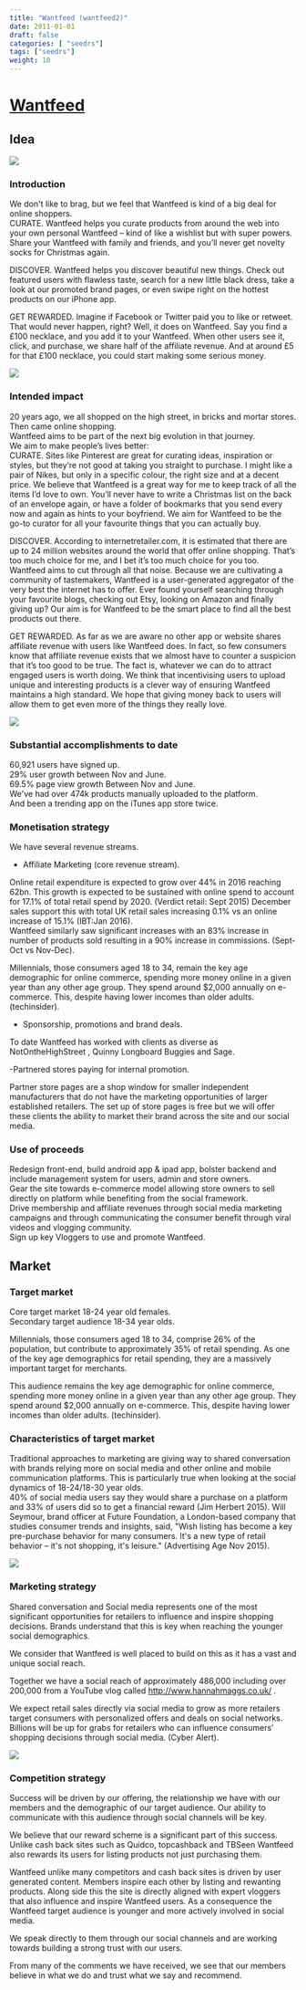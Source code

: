 ```yaml
---
title: "Wantfeed (wantfeed2)"
date: 2011-01-01
draft: false
categories: [ "seedrs"]
tags: ["seedrs"]
weight: 10
---
```


# [Wantfeed](https://www.seedrs.com/wantfeed2)

## Idea

![](/img/seedrs/uploads/startup/section_image/image/7581/ku97foukfg2ycavlwnfsy93xbjgare8/wf2.jpg?w=600&fit=clip&s=449e8d8571054a1b7f8bc231ac5780d8)

### Introduction

We don't like to brag, but we feel that Wantfeed is kind of a big deal for online shoppers. <br>CURATE. Wantfeed helps you curate products from around the web into your own personal Wantfeed – kind of like a wishlist but with super powers. Share your Wantfeed with family and friends, and you’ll never get novelty socks for Christmas again.

DISCOVER. Wantfeed helps you discover beautiful new things. Check out featured users with flawless taste, search for a new little black dress, take a look at our promoted brand pages, or even swipe right on the hottest products on our iPhone app.

GET REWARDED. Imagine if Facebook or Twitter paid you to like or retweet. That would never happen, right? Well, it does on Wantfeed. Say you find a £100 necklace, and you add it to your Wantfeed. When other users see it, click, and purchase, we share half of the affiliate revenue. And at around £5 for that £100 necklace, you could start making some serious money.

![](/img/seedrs/uploads/startup/section_image/image/7582/2zqasbcxxa1q1ebydpj62ff6cucnzkt/hand2.jpg?w=600&fit=clip&s=3ae1bb62cace445264f87de2fb63377a)

### Intended impact

20 years ago, we all shopped on the high street, in bricks and mortar stores. Then came online shopping. <br>Wantfeed aims to be part of the next big evolution in that journey. <br>We aim to make people’s lives better: <br>CURATE. Sites like Pinterest are great for curating ideas, inspiration or styles, but they’re not good at taking you straight to purchase. I might like a pair of Nikes, but only in a specific colour, the right size and at a decent price. We believe that Wantfeed is a great way for me to keep track of all the items I’d love to own. You’ll never have to write a Christmas list on the back of an envelope again, or have a folder of bookmarks that you send every now and again as hints to your boyfriend. We aim for Wantfeed to be the go-to curator for all your favourite things that you can actually buy.

DISCOVER. According to internetretailer.com, it is estimated that there are up to 24 million websites around the world that offer online shopping. That’s too much choice for me, and I bet it’s too much choice for you too. Wantfeed aims to cut through all that noise. Because we are cultivating a community of tastemakers, Wantfeed is a user-generated aggregator of the very best the internet has to offer. Ever found yourself searching through your favourite blogs, checking out Etsy, looking on Amazon and finally giving up? Our aim is for Wantfeed to be the smart place to find all the best products out there.

GET REWARDED. As far as we are aware no other app or website shares affiliate revenue with users like Wantfeed does. In fact, so few consumers know that affiliate revenue exists that we almost have to counter a suspicion that it’s too good to be true. The fact is, whatever we can do to attract engaged users is worth doing. We think that incentivising users to upload unique and interesting products is a clever way of ensuring Wantfeed maintains a high standard. We hope that giving money back to users will allow them to get even more of the things they really love.

![](/img/seedrs/uploads/startup/section_image/image/7583/cesrv58l6vrd9vjpdzspkp46z9cumdq/iphoneFINAL.jpg?w=600&fit=clip&s=d59f90ac92e6d3d97f6402aabd6bd800)

### Substantial accomplishments to date

60,921 users have signed up. <br>29% user growth between Nov and June. <br>69.5% page view growth Between Nov and June. <br>We've had over 474k products manually uploaded to the platform. <br>And been a trending app on the iTunes app store twice.

### Monetisation strategy

We have several revenue streams.

- Affiliate Marketing (core revenue stream).

Online retail expenditure is expected to grow over 44% in 2016 reaching 62bn. This growth is expected to be sustained with online spend to account for 17.1% of total retail spend by 2020. (Verdict retail: Sept 2015) December sales support this with total UK retail sales increasing 0.1% vs an online increase of 15.1% (IBT:Jan 2016). <br>Wantfeed similarly saw significant increases with an 83% increase in number of products sold resulting in a 90% increase in commissions. (Sept-Oct vs Nov-Dec).

Millennials, those consumers aged 18 to 34, remain the key age demographic for online commerce, spending more money online in a given year than any other age group. They spend around $2,000 annually on e-commerce. This, despite having lower incomes than older adults. (techinsider).

- Sponsorship, promotions and brand deals.

To date Wantfeed has worked with clients as diverse as NotOntheHighStreet , Quinny Longboard Buggies and Sage.

-Partnered stores paying for internal promotion.

Partner store pages are a shop window for smaller independent manufacturers that do not have the marketing opportunities of larger established retailers. The set up of store pages is free but we will offer these clients the ability to market their brand across the site and our social media.

### Use of proceeds

Redesign front-end, build android app &amp; ipad app, bolster backend and include management system for users, admin and store owners. <br>Gear the site towards e-commerce model allowing store owners to sell directly on platform while benefiting from the social framework. <br>Drive membership and affiliate revenues through social media marketing campaigns and through communicating the consumer benefit through viral videos and vlogging community. <br>Sign up key Vloggers to use and promote Wantfeed.

## Market

### Target market

Core target market 18-24 year old females. <br>Secondary target audience 18-34 year olds.

Millennials, those consumers aged 18 to 34, comprise 26% of the population, but contribute to approximately 35% of retail spending. As one of the key age demographics for retail spending, they are a massively important target for merchants.

This audience remains the key age demographic for online commerce, spending more money online in a given year than any other age group. They spend around $2,000 annually on e-commerce. This, despite having lower incomes than older adults. (techinsider).

### Characteristics of target market

Traditional approaches to marketing are giving way to shared conversation with brands relying more on social media and other online and mobile communication platforms. This is particularly true when looking at the social dynamics of 18-24/18-30 year olds. <br>40% of social media users say they would share a purchase on a platform and 33% of users did so to get a financial reward (Jim Herbert 2015). Will Seymour, brand officer at Future Foundation, a London-based company that studies consumer trends and insights, said, "Wish listing has become a key pre-purchase behavior for many consumers. It's a new type of retail behavior – it's not shopping, it's leisure." (Advertising Age Nov 2015).

![](https://seedrs.imgix.net/uploads/startup/section_image/image/7585/kfyzdkva2i0u7rg39pw8ig0t518igm7/profile.jpg?w=600&fit=clip&s=680eb1eaf81dca201f0341990bef665f)

### Marketing strategy

Shared conversation and Social media represents one of the most significant opportunities for retailers to influence and inspire shopping decisions. Brands understand that this is key when reaching the younger social demographics.

We consider that Wantfeed is well placed to build on this as it has a vast and unique social reach.

Together we have a social reach of approximately 486,000 including over 200,000 from a YouTube vlog called <a target="_blank" rel="nofollow" class="outside" href="http://www.hannahmaggs.co.uk/">http://www.hannahmaggs.co.uk/</a> .

We expect retail sales directly via social media to grow as more retailers target consumers with personalized offers and deals on social networks. Billions will be up for grabs for retailers who can influence consumers’ shopping decisions through social media. (Cyber Alert).

![](https://seedrs.imgix.net/uploads/startup/section_image/image/7584/i416o9rpeuw8jtna0bvv9kbfrcavs7k/trending.jpg?w=600&fit=clip&s=0998a508e3272354d60eb64603017adf)

### Competition strategy

Success will be driven by our offering, the relationship we have with our members and the demographic of our target audience. Our ability to communicate with this audience through social channels will be key.

We believe that our reward scheme is a significant part of this success. Unlike cash back sites such as Quidco, topcashback and TBSeen Wantfeed also rewards its users for listing products not just purchasing them.

Wantfeed unlike many competitors and cash back sites is driven by user generated content. Members inspire each other by listing and rewanting products. Along side this the site is directly aligned with expert vloggers that also influence and inspire Wantfeed users. As a consequence the Wantfeed target audience is younger and more actively involved in social media.

We speak directly to them through our social channels and are working towards building a strong trust with our users.

From many of the comments we have received, we see that our members believe in what we do and trust what we say and recommend.

